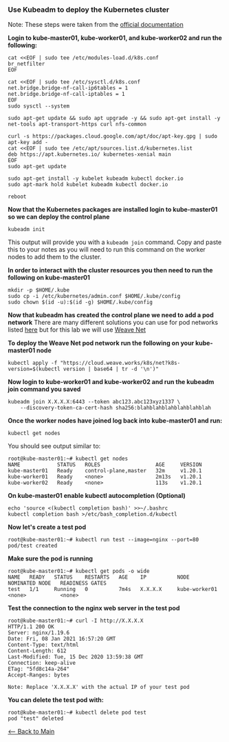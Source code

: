 ### Use Kubeadm to deploy the Kubernetes cluster
Note: These steps were taken from the [official documentation](https://kubernetes.io/docs/setup/production-environment/tools/kubeadm/create-cluster-kubeadm/)
  
**Login to kube-master01, kube-worker01, and kube-worker02 and run the following:**
```
cat <<EOF | sudo tee /etc/modules-load.d/k8s.conf
br_netfilter
EOF

cat <<EOF | sudo tee /etc/sysctl.d/k8s.conf
net.bridge.bridge-nf-call-ip6tables = 1
net.bridge.bridge-nf-call-iptables = 1
EOF
sudo sysctl --system

sudo apt-get update && sudo apt upgrade -y && sudo apt-get install -y net-tools apt-transport-https curl nfs-common

curl -s https://packages.cloud.google.com/apt/doc/apt-key.gpg | sudo apt-key add -
cat <<EOF | sudo tee /etc/apt/sources.list.d/kubernetes.list
deb https://apt.kubernetes.io/ kubernetes-xenial main
EOF
sudo apt-get update

sudo apt-get install -y kubelet kubeadm kubectl docker.io
sudo apt-mark hold kubelet kubeadm kubectl docker.io

reboot
```
  
**Now that the Kubernetes packages are installed login to kube-master01 so we can deploy the control plane**
```
kubeadm init
```
This output will provide you with a `kubeadm join` command. Copy and paste this to your notes as you will need to run this command on the worker nodes to add them to the cluster.
  
**In order to interact with the cluster resources you then need to run the following on kube-master01**
```
mkdir -p $HOME/.kube
sudo cp -i /etc/kubernetes/admin.conf $HOME/.kube/config
sudo chown $(id -u):$(id -g) $HOME/.kube/config
```
  
**Now that kubeadm has created the control plane we need to add a pod network**
There are many different solutions you can use for pod networks listed [here](https://kubernetes.io/docs/concepts/cluster-administration/addons/) but for this lab we will use [Weave Net](https://www.weave.works/docs/net/latest/kubernetes/kube-addon/)
  
**To deploy the Weave Net pod network run the following on your kube-master01 node**
```
kubectl apply -f "https://cloud.weave.works/k8s/net?k8s-version=$(kubectl version | base64 | tr -d '\n')"
```
  
**Now login to kube-worker01 and kube-worker02 and run the kubeadm join command you saved**
```
kubeadm join X.X.X.X:6443 --token abc123.abc123xyz1337 \
    --discovery-token-ca-cert-hash sha256:blahblahblahblahblahblah
```
  
**Once the worker nodes have joined log back into kube-master01 and run:**
```
kubectl get nodes
```
You should see output similar to:
```
root@kube-master01:~# kubectl get nodes
NAME            STATUS   ROLES                  AGE     VERSION
kube-master01   Ready    control-plane,master   32m     v1.20.1
kube-worker01   Ready    <none>                 2m13s   v1.20.1
kube-worker02   Ready    <none>                 113s    v1.20.1
```

**On kube-master01 enable kubectl autocompletion (Optional)**
```
echo 'source <(kubectl completion bash)' >>~/.bashrc
kubectl completion bash >/etc/bash_completion.d/kubectl
```

**Now let's create a test pod**
```
root@kube-master01:~# kubectl run test --image=nginx --port=80
pod/test created
```
  
**Make sure the pod is running**
```
root@kube-master01:~# kubectl get pods -o wide
NAME   READY   STATUS    RESTARTS   AGE    IP          NODE            NOMINATED NODE   READINESS GATES
test   1/1     Running   0          7m4s   X.X.X.X     kube-worker01   <none>           <none>
```
  
**Test the connection to the nginx web server in the test pod**
```
root@kube-master01:~# curl -I http://X.X.X.X
HTTP/1.1 200 OK
Server: nginx/1.19.6
Date: Fri, 08 Jan 2021 16:57:20 GMT
Content-Type: text/html
Content-Length: 612
Last-Modified: Tue, 15 Dec 2020 13:59:38 GMT
Connection: keep-alive
ETag: "5fd8c14a-264"
Accept-Ranges: bytes
```
`Note: Replace 'X.X.X.X' with the actual IP of your test pod`
  
**You can delete the test pod with:**
```
root@kube-master01:~# kubectl delete pod test
pod "test" deleted
```
  
[<-- Back to Main](../README.md)